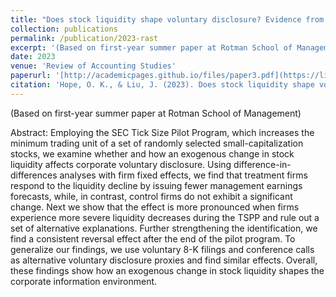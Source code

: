 ```yaml
---
title: "Does stock liquidity shape voluntary disclosure? Evidence from the SEC tick size pilot program"
collection: publications
permalink: /publication/2023-rast
excerpt: '(Based on first-year summer paper at Rotman School of Management)'
date: 2023
venue: 'Review of Accounting Studies'
paperurl: '[http://academicpages.github.io/files/paper3.pdf](https://link.springer.com/article/10.1007/s11142-022-09686-0)'
citation: 'Hope, O. K., & Liu, J. (2023). Does stock liquidity shape voluntary disclosure? Evidence from the SEC tick size pilot program. Review of Accounting Studies, 1-38.'
---
```


(Based on first-year summer paper at Rotman School of Management)

Abstract: Employing the SEC Tick Size Pilot Program, which increases the minimum trading unit of a set of randomly selected small-capitalization stocks, we examine whether and how an exogenous change in stock liquidity affects corporate voluntary disclosure. Using difference-in-differences analyses with firm fixed effects, we find that treatment firms respond to the liquidity decline by issuing fewer management earnings forecasts, while, in contrast, control firms do not exhibit a significant change. Next we show that the effect is more pronounced when firms experience more severe liquidity decreases during the TSPP and rule out a set of alternative explanations. Further strengthening the identification, we find a consistent reversal effect after the end of the pilot program. To generalize our findings, we use voluntary 8-K filings and conference calls as alternative voluntary disclosure proxies and find similar effects. Overall, these findings show how an exogenous change in stock liquidity shapes the corporate information environment.
